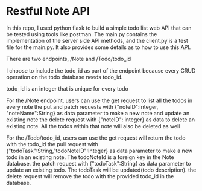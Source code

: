 <h1>Restful Note API</h1>

In this repo, I used python flask to build a simple todo list web API that can be tested using tools like postman. The main.py contains the implementation of the server side API methods, and the client.py is a test file for the main.py. It also provides some details as to how to use this API.

There are two endpoints, 
/Note and /Todo/todo_id 

I choose to include the todo_id as part of the endpoint because every CRUD operation on the todo database needs todo_id. 

todo_id is an integer that is unique for every todo

For the /Note endpoint, users can use 
the get request to list  all the todos in every note 
the put and patch requests with {"noteID":integer, "noteName":String} as data parameter to make a new note and update an existing note
the delete request with {"noteID": integer} as data to delete an existing note. All the todos within that note will also be deleted as well

For the /Todo/todo_id, users can use 
the get request will return the todo with the todo_id
the pull request with {"todoTask":String,"todoNoteID":Integer} as data parameter to make a new todo in an existing note. The todoNoteId is a foreign key in the Note database.
the patch request with  {"todoTask":String} as data parameter to update an existing todo. The todoTask will be updated(todo description). 
the delete request will remove the todo with the provided todo_id in the database.



 
